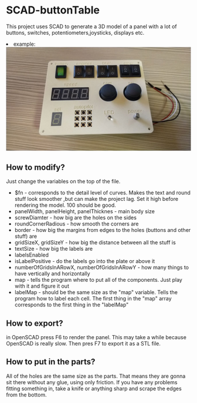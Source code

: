 # SCAD-buttonTable
This project uses SCAD to generate a 3D model of a panel with a lot of buttons, switches, potentiometers,joysticks, displays etc.
<li>example:
<img src="photos/example.jpg"></img>

## How to modify?
Just change the variables on the top of the file.

<ul>
<li> $fn - corresponds to the detail level of curves. Makes the text and round stuff look smoother ,but can make the project lag. Set it high before rendering the model. 100 should be good.
<li> panelWidth, panelHeight, panelThicknes - main body size
<li> screwDiamter - how big are the holes on the sides
<li> roundCornerRadious - how smooth the corners are
<li> border - how big the margins from edges to the holes (buttons and other stuff) are
<li> gridSizeX, gridSizeY - how big the distance between all the stuff is
<li> textSize - how big the labels are
<li> labelsEnabled 
<li> isLabelPositive - do the labels go into the plate or above it
<li> numberOfGridsInARowX, numberOfGridsInARowY - how many things to have vertically and horizontally

<li> map - tells the program where to put all of the components. Just play with it and figure it out
<li> labelMap - should be the same size as the "map" variable. Tells the program how to label each cell. The first thing in the "map" array corresponds to the first thing in the "labelMap"
</ul>

## How to export?
in OpenSCAD press F6 to render the panel. This may take a while because OpenSCAD is really slow. Then pres F7 to export it as a STL file.

## How to put in the parts?
All of the holes are the same size as the parts. That means they are gonna sit there without any glue, using only friction. If you have any problems fitting something in, take a knife or anything sharp and scrape the edges from the bottom. 
